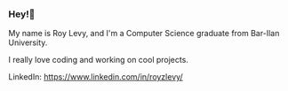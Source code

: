 ### Hey!👋
My name is Roy Levy, and I'm a Computer Science graduate from Bar-Ilan University.

I really love coding and working on cool projects.

LinkedIn: https://www.linkedin.com/in/royzlevy/

<!--
**RoyzLevy/RoyzLevy** is a ✨ _special_ ✨ repository because its `README.md` (this file) appears on your GitHub profile.

Here are some ideas to get you started:

- 🔭 I’m currently working on ...
- 🌱 I’m currently learning ...
- 👯 I’m looking to collaborate on ...
- 🤔 I’m looking for help with ...
- 💬 Ask me about ...
- 📫 How to reach me: ...
- 😄 Pronouns: ...
- ⚡ Fun fact: ...
-->
